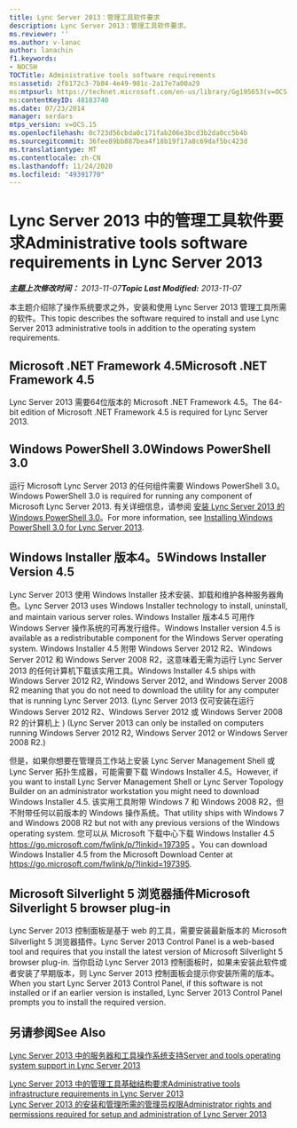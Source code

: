 ```yaml
---
title: Lync Server 2013：管理工具软件要求
description: Lync Server 2013：管理工具软件要求。
ms.reviewer: ''
ms.author: v-lanac
author: lanachin
f1.keywords:
- NOCSH
TOCTitle: Administrative tools software requirements
ms:assetid: 2fb172c3-7b84-4e49-981c-2a17e7a00a29
ms:mtpsurl: https://technet.microsoft.com/en-us/library/Gg195653(v=OCS.15)
ms:contentKeyID: 48183740
ms.date: 07/23/2014
manager: serdars
mtps_version: v=OCS.15
ms.openlocfilehash: 0c723d56cbda0c171fab206e3bcd3b2da0cc5b4b
ms.sourcegitcommit: 36fee89bb887bea4f18b19f17a8c69daf5bc423d
ms.translationtype: MT
ms.contentlocale: zh-CN
ms.lasthandoff: 11/24/2020
ms.locfileid: "49391770"
---
```

# <a name="administrative-tools-software-requirements-in-lync-server-2013"></a><span data-ttu-id="14af1-103">Lync Server 2013 中的管理工具软件要求</span><span class="sxs-lookup"><span data-stu-id="14af1-103">Administrative tools software requirements in Lync Server 2013</span></span>

<div data-xmlns="http://www.w3.org/1999/xhtml">

<div class="topic" data-xmlns="http://www.w3.org/1999/xhtml" data-msxsl="urn:schemas-microsoft-com:xslt" data-cs="https://msdn.microsoft.com/">

<div data-asp="https://msdn2.microsoft.com/asp">



</div>

<div id="mainSection">

<div id="mainBody"><span data-ttu-id="14af1-104">

<span> </span></span><span class="sxs-lookup"><span data-stu-id="14af1-104">

<span> </span></span></span>

<span data-ttu-id="14af1-105">_**主题上次修改时间：** 2013-11-07_</span><span class="sxs-lookup"><span data-stu-id="14af1-105">_**Topic Last Modified:** 2013-11-07_</span></span>

<span data-ttu-id="14af1-106">本主题介绍除了操作系统要求之外，安装和使用 Lync Server 2013 管理工具所需的软件。</span><span class="sxs-lookup"><span data-stu-id="14af1-106">This topic describes the software required to install and use Lync Server 2013 administrative tools in addition to the operating system requirements.</span></span>

<div>

## <a name="microsoft-net-framework-45"></a><span data-ttu-id="14af1-107">Microsoft .NET Framework 4.5</span><span class="sxs-lookup"><span data-stu-id="14af1-107">Microsoft .NET Framework 4.5</span></span>

<span data-ttu-id="14af1-108">Lync Server 2013 需要64位版本的 Microsoft .NET Framework 4.5。</span><span class="sxs-lookup"><span data-stu-id="14af1-108">The 64-bit edition of Microsoft .NET Framework 4.5 is required for Lync Server 2013.</span></span>

</div>

<div>

## <a name="windows-powershell-30"></a><span data-ttu-id="14af1-109">Windows PowerShell 3.0</span><span class="sxs-lookup"><span data-stu-id="14af1-109">Windows PowerShell 3.0</span></span>

<span data-ttu-id="14af1-110">运行 Microsoft Lync Server 2013 的任何组件需要 Windows PowerShell 3.0。</span><span class="sxs-lookup"><span data-stu-id="14af1-110">Windows PowerShell 3.0 is required for running any component of Microsoft Lync Server 2013.</span></span> <span data-ttu-id="14af1-111">有关详细信息，请参阅 [安装 Lync Server 2013 的 Windows PowerShell 3.0](lync-server-2013-installing-windows-powershell-3-0.md)。</span><span class="sxs-lookup"><span data-stu-id="14af1-111">For more information, see [Installing Windows PowerShell 3.0 for Lync Server 2013](lync-server-2013-installing-windows-powershell-3-0.md).</span></span>

</div>

<div>

## <a name="windows-installer-version-45"></a><span data-ttu-id="14af1-112">Windows Installer 版本4。5</span><span class="sxs-lookup"><span data-stu-id="14af1-112">Windows Installer Version 4.5</span></span>

<span data-ttu-id="14af1-113">Lync Server 2013 使用 Windows Installer 技术安装、卸载和维护各种服务器角色。</span><span class="sxs-lookup"><span data-stu-id="14af1-113">Lync Server 2013 uses Windows Installer technology to install, uninstall, and maintain various server roles.</span></span> <span data-ttu-id="14af1-114">Windows Installer 版本4.5 可用作 Windows Server 操作系统的可再发行组件。</span><span class="sxs-lookup"><span data-stu-id="14af1-114">Windows Installer version 4.5 is available as a redistributable component for the Windows Server operating system.</span></span> <span data-ttu-id="14af1-115">Windows Installer 4.5 附带 Windows Server 2012 R2、Windows Server 2012 和 Windows Server 2008 R2，这意味着无需为运行 Lync Server 2013 的任何计算机下载该实用工具。</span><span class="sxs-lookup"><span data-stu-id="14af1-115">Windows Installer 4.5 ships with Windows Server 2012 R2, Windows Server 2012, and Windows Server 2008 R2 meaning that you do not need to download the utility for any computer that is running Lync Server 2013.</span></span> <span data-ttu-id="14af1-116"> (Lync Server 2013 仅可安装在运行 Windows Server 2012 R2、Windows Server 2012 或 Windows Server 2008 R2 的计算机上 ) </span><span class="sxs-lookup"><span data-stu-id="14af1-116">(Lync Server 2013 can only be installed on computers running Windows Server 2012 R2, Windows Server 2012 or Windows Server 2008 R2.)</span></span>

<span data-ttu-id="14af1-117">但是，如果你想要在管理员工作站上安装 Lync Server Management Shell 或 Lync Server 拓扑生成器，可能需要下载 Windows Installer 4.5。</span><span class="sxs-lookup"><span data-stu-id="14af1-117">However, if you want to install Lync Server Management Shell or Lync Server Topology Builder on an administrator workstation you might need to download Windows Installer 4.5.</span></span> <span data-ttu-id="14af1-118">该实用工具附带 Windows 7 和 Windows 2008 R2，但不附带任何以前版本的 Windows 操作系统。</span><span class="sxs-lookup"><span data-stu-id="14af1-118">That utility ships with Windows 7 and Windows 2008 R2 but not with any previous versions of the Windows operating system.</span></span> <span data-ttu-id="14af1-119">您可以从 Microsoft 下载中心下载 Windows Installer 4.5 <https://go.microsoft.com/fwlink/p/?linkid=197395> 。</span><span class="sxs-lookup"><span data-stu-id="14af1-119">You can download Windows Installer 4.5 from the Microsoft Download Center at <https://go.microsoft.com/fwlink/p/?linkid=197395>.</span></span>

</div>

<div>

## <a name="microsoft-silverlight-5-browser-plug-in"></a><span data-ttu-id="14af1-120">Microsoft Silverlight 5 浏览器插件</span><span class="sxs-lookup"><span data-stu-id="14af1-120">Microsoft Silverlight 5 browser plug-in</span></span>

<span data-ttu-id="14af1-121">Lync Server 2013 控制面板是基于 web 的工具，需要安装最新版本的 Microsoft Silverlight 5 浏览器插件。</span><span class="sxs-lookup"><span data-stu-id="14af1-121">Lync Server 2013 Control Panel is a web-based tool and requires that you install the latest version of Microsoft Silverlight 5 browser plug-in.</span></span> <span data-ttu-id="14af1-122">当你启动 Lync Server 2013 控制面板时，如果未安装此软件或者安装了早期版本，则 Lync Server 2013 控制面板会提示你安装所需的版本。</span><span class="sxs-lookup"><span data-stu-id="14af1-122">When you start Lync Server 2013 Control Panel, if this software is not installed or if an earlier version is installed, Lync Server 2013 Control Panel prompts you to install the required version.</span></span>

</div>

<div>

## <a name="see-also"></a><span data-ttu-id="14af1-123">另请参阅</span><span class="sxs-lookup"><span data-stu-id="14af1-123">See Also</span></span>


[<span data-ttu-id="14af1-124">Lync Server 2013 中的服务器和工具操作系统支持</span><span class="sxs-lookup"><span data-stu-id="14af1-124">Server and tools operating system support in Lync Server 2013</span></span>](lync-server-2013-server-and-tools-operating-system-support.md)  


[<span data-ttu-id="14af1-125">Lync Server 2013 中的管理工具基础结构要求</span><span class="sxs-lookup"><span data-stu-id="14af1-125">Administrative tools infrastructure requirements in Lync Server 2013</span></span>](lync-server-2013-administrative-tools-infrastructure-requirements.md)  
[<span data-ttu-id="14af1-126">Lync Server 2013 的安装和管理所需的管理员权限</span><span class="sxs-lookup"><span data-stu-id="14af1-126">Administrator rights and permissions required for setup and administration of Lync Server 2013</span></span>](lync-server-2013-administrator-rights-and-permissions-required-for-setup-and-administration.md)  
  

<span data-ttu-id="14af1-127"></div>

</div>

<span> </span>

</div>

</div>

</span><span class="sxs-lookup"><span data-stu-id="14af1-127"></div>

</div>

<span> </span>

</div>

</div>

</span></span></div>

